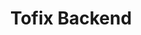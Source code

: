---
layout: post
idnext: 1
title:  "Tofix Backend"
live_url: https://github.com/osmlab/to-fix-backend
github_url: https://github.com/osmlab/to-fix-backend
description: Backed infrastructure to support <a href="https://github.com/osmlab/to-fix">to-fix</a> micro tasking tool.
technologies: Node.js, hapi.js, etc. 
cover: https://user-images.githubusercontent.com/11095038/28570267-09741cb0-715b-11e7-805c-361a28607e26.png
images: [
      'https://user-images.githubusercontent.com/11095038/28570267-09741cb0-715b-11e7-805c-361a28607e26.png'
      ]
---